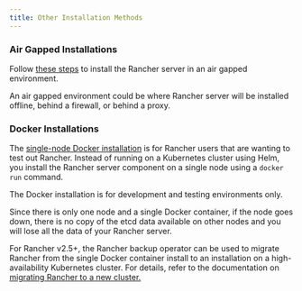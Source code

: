```yaml
---
title: Other Installation Methods
---
```


### Air Gapped Installations

Follow [these steps](air-gapped-helm-cli-install.md) to install the Rancher server in an air gapped environment.

An air gapped environment could be where Rancher server will be installed offline, behind a firewall, or behind a proxy.

### Docker Installations

The [single-node Docker installation](rancher-on-a-single-node-with-docker.md) is for Rancher users that are wanting to test out Rancher. Instead of running on a Kubernetes cluster using Helm, you install the Rancher server component on a single node using a `docker run` command.

The Docker installation is for development and testing environments only.

Since there is only one node and a single Docker container, if the node goes down, there is no copy of the etcd data available on other nodes and you will lose all the data of your Rancher server.

For Rancher v2.5+, the Rancher backup operator can be used to migrate Rancher from the single Docker container install to an installation on a high-availability Kubernetes cluster. For details, refer to the documentation on [migrating Rancher to a new cluster.](../how-to-guides/new-user-guides/backup-restore-and-disaster-recovery/migrate-rancher-to-new-cluster.md)